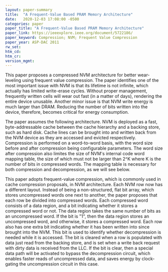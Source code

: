 ```yaml
---
layout: paper-summary
title:  "A Frequent-Value Based PRAM Memory Architecture"
date:   2020-12-03 17:08:00 -0500
categories: paper
paper_title: "A Frequent-Value Based PRAM Memory Architecture"
paper_link: https://ieeexplore.ieee.org/document/5722186/
paper_keyword: Compression; NVM; Frequent Value Compression
paper_year: ASP-DAC 2011
rw_set:
htm_cd:
htm_cr:
version_mgmt:
---
```


This paper proposes a compressed NVM architecture for better wear-leveling using frequent value compression.
The paper identifies one of the most important issue with NVM is that its lifetime is not infinite, which actually
has limited write-erase cycles. Without proper management, frequently written cells will wear out fast (in a matter
of days), rendering the entire device unusable.
Another minor issue is that NVM write energy is much larger than DRAM. Reducing the number of bits written into
the device, therefore, becomes critical for energy consumption.

The paper assumes the following architecture. NVM is deployed as a fast, byte-addressable cache between the cache
hierarchy and a backing store, such as hard disk. Cache lines can be brought into and written back from the NVM
device as they are accessed and evicted respectively. 
Compression is performed on a word-to-word basis, with the word size before and after compression being configurable 
parameters. The word size after compression also limites the size of NVM's internal code word mapping table, 
the size of which must not be larger than 2^K where K is the number of bits in compressed words. 
The mapping table is necessary for both compression and decompression, as we will see below.

This paper adopts frequent-value compression, which is commonly used in cache compression proposals, in NVM
architecture. Each NVM row now has a different layout. Instead of being a non-structured, flat bit array, which
stores uncompressed words one next to another, the paper proposes that each row be divided into compressed words.
Each compressed word consists of a data region, and a bit indicating whether it stores a compressed word or not.
The data region takes the same number of bits as an uncompressed word.
If the bit is "1", then the data region stores an uncompressed word, and otherwise, it stores a compressed word.
Each row also has one extra bit indicating whether it has been written into since brought into the NVM.
This bit is used to identify whether decompression is needed while it is accessed. The bit is cleared when a row
is populated with data just read from the backing store, and is set when a write back request with dirty
data is received from the LLC.
If the bit is clear, then a special data path will be activated to bypass the decompression circuit, which enables
faster reads of uncompressed data, and saves energy by clock-gating the uncompression circuit in this case.
